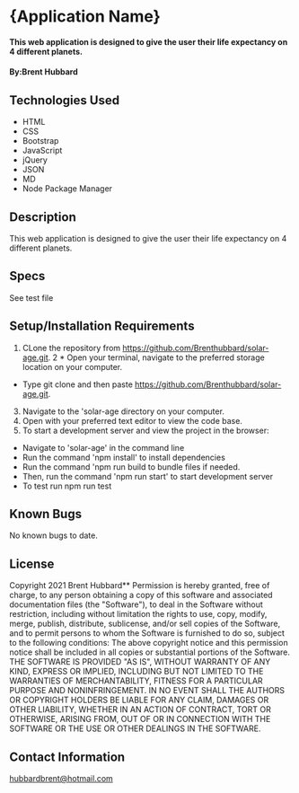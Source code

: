 # {Application Name}

#### This web application is designed to give the user their life expectancy on 4 different planets. 

#### By:Brent Hubbard

## Technologies Used

* HTML
* CSS
* Bootstrap
* JavaScript
* jQuery
* JSON
* MD
* Node Package Manager


## Description

This web application is designed to give the user their life expectancy on 4 different planets. 

## Specs
  See test file
## Setup/Installation Requirements

1. CLone the repository from https://github.com/Brenthubbard/solar-age.git.
2 * Open your terminal, navigate to the preferred storage location on your computer.
* Type git clone and then paste https://github.com/Brenthubbard/solar-age.git.
3. Navigate to the 'solar-age directory on your computer.
4. Open with your preferred text editor to view the code base.
5. To start a development server and view the project in the browser:
* Navigate to 'solar-age' in the command line
* Run the command 'npm install' to install dependencies 
* Run the command 'npm run build to bundle files if needed.
* Then, run the command 'npm run start' to start development server
* To test run npm run test

## Known Bugs
No known bugs to date.

## License
Copyright 2021 Brent Hubbard**
Permission is hereby granted, free of charge, to any person obtaining a copy of this software and associated documentation files (the "Software"), to deal in the Software without restriction, including without limitation the rights to use, copy, modify, merge, publish, distribute, sublicense, and/or sell copies of the Software, and to permit persons to whom the Software is furnished to do so, subject to the following conditions:
The above copyright notice and this permission notice shall be included in all copies or substantial portions of the Software.
THE SOFTWARE IS PROVIDED "AS IS", WITHOUT WARRANTY OF ANY KIND, EXPRESS OR IMPLIED, INCLUDING BUT NOT LIMITED TO THE WARRANTIES OF MERCHANTABILITY, FITNESS FOR A PARTICULAR PURPOSE AND NONINFRINGEMENT. IN NO EVENT SHALL THE AUTHORS OR COPYRIGHT HOLDERS BE LIABLE FOR ANY CLAIM, DAMAGES OR OTHER LIABILITY, WHETHER IN AN ACTION OF CONTRACT, TORT OR OTHERWISE, ARISING FROM, OUT OF OR IN CONNECTION WITH THE SOFTWARE OR THE USE OR OTHER DEALINGS IN THE SOFTWARE.


## Contact Information
hubbardbrent@hotmail.com
